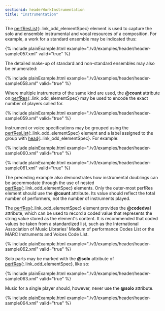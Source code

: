 ```yaml
---
sectionid: headerWorkInstrumentation
title: "Instrumentation"
---
```




The [perfResList](/v3/elements/perfResList.html){:.link_odd_elementSpec} element is used to capture the solo and ensemble
instrumental and vocal resources of a composition. For example, a work for a standard
ensemble may be indicated thus:

{% include plainExample.html example="./v3/examples/header/header-sample057.xml" valid="true" %}

The detailed make-up of standard and non-standard ensembles may also be enumerated:

{% include plainExample.html example="./v3/examples/header/header-sample058.xml" valid="true" %}

Where multiple instruments of the same kind are used, the **@count** attribute on
[perfRes](/v3/elements/perfRes.html){:.link_odd_elementSpec} may be used to encode the exact number of players called
for.

{% include plainExample.html example="./v3/examples/header/header-sample059.xml" valid="true" %}

Instrument or voice specifications may be grouped using the [perfResList](/v3/elements/perfResList.html){:.link_odd_elementSpec} element and a label assigned to the group with [head](/v3/elements/head.html){:.link_odd_elementSpec}. For example:

{% include plainExample.html example="./v3/examples/header/header-sample060.xml" valid="true" %}

{% include plainExample.html example="./v3/examples/header/header-sample061.xml" valid="true" %}

The preceding example also demonstrates how instrumental doublings can be accommodate
through the use of nested [perfRes](/v3/elements/perfRes.html){:.link_odd_elementSpec} elements. Only the outer-most
perfRes element should use the **@count** attribute. Its value should reflect the
total number of performers, not the number of instruments played.

The [perfRes](/v3/elements/perfRes.html){:.link_odd_elementSpec} element provides the **@codedval** attribute,
which can be used to record a coded value that represents the string value stored
as the
element's content. It is recommended that coded values be taken from a standardized
list,
such as the International Association of Music Libraries' Medium of performance Codes
List
or the MARC Instruments and Voices Code List.

{% include plainExample.html example="./v3/examples/header/header-sample062.xml" valid="true" %}

Solo parts may be marked with the **@solo** attribute of [perfRes](/v3/elements/perfRes.html){:.link_odd_elementSpec}, like so:

{% include plainExample.html example="./v3/examples/header/header-sample063.xml" valid="true" %}

Music for a single player should, however, never use the **@solo** attribute.

{% include plainExample.html example="./v3/examples/header/header-sample064.xml" valid="true" %}




